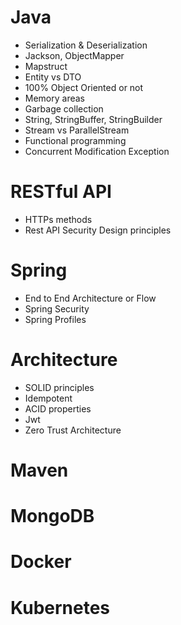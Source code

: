 # Java
- Serialization & Deserialization
- Jackson, ObjectMapper
- Mapstruct
- Entity vs DTO
- 100% Object Oriented or not
- Memory areas
- Garbage collection
- String, StringBuffer, StringBuilder
- Stream vs ParallelStream
- Functional programming
- Concurrent Modification Exception

# RESTful API
- HTTPs methods
- Rest API Security Design principles

# Spring
- End to End Architecture or Flow
- Spring Security
- Spring Profiles
  
# Architecture
- SOLID principles
- Idempotent
- ACID properties
- Jwt
- Zero Trust Architecture

# Maven

# MongoDB

# Docker

# Kubernetes
